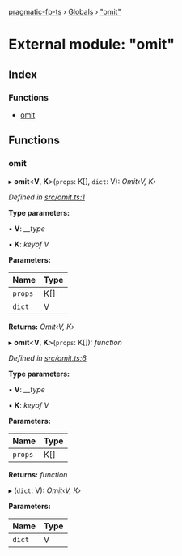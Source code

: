 [pragmatic-fp-ts](../README.md) › [Globals](../globals.md) › ["omit"](_omit_.md)

# External module: "omit"

## Index

### Functions

* [omit](_omit_.md#omit)

## Functions

###  omit

▸ **omit**<**V**, **K**>(`props`: K[], `dict`: V): *Omit‹V, K›*

*Defined in [src/omit.ts:1](https://github.com/hermann-p/pragmatic-fp-ts/blob/1e5cfe0/src/omit.ts#L1)*

**Type parameters:**

▪ **V**: *__type*

▪ **K**: *keyof V*

**Parameters:**

Name | Type |
------ | ------ |
`props` | K[] |
`dict` | V |

**Returns:** *Omit‹V, K›*

▸ **omit**<**V**, **K**>(`props`: K[]): *function*

*Defined in [src/omit.ts:6](https://github.com/hermann-p/pragmatic-fp-ts/blob/1e5cfe0/src/omit.ts#L6)*

**Type parameters:**

▪ **V**: *__type*

▪ **K**: *keyof V*

**Parameters:**

Name | Type |
------ | ------ |
`props` | K[] |

**Returns:** *function*

▸ (`dict`: V): *Omit‹V, K›*

**Parameters:**

Name | Type |
------ | ------ |
`dict` | V |
